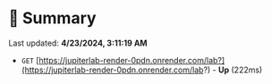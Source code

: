 # 📖 Summary
Last updated: **4/23/2024, 3:11:19 AM**

- `GET` [https://jupiterlab-render-0pdn.onrender.com/lab?](https://jupiterlab-render-0pdn.onrender.com/lab?) - **Up** (222ms)
